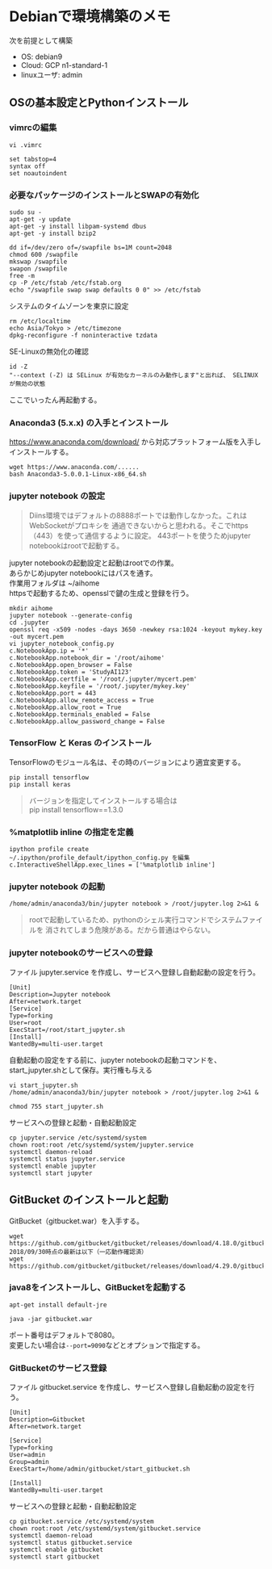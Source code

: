 # Debianで環境構築のメモ

次を前提として構築  
* OS: debian9
* Cloud: GCP n1-standard-1
* linuxユーザ: admin

## OSの基本設定とPythonインストール

### vimrcの編集

```
vi .vimrc

set tabstop=4
syntax off
set noautoindent
```

### 必要なパッケージのインストールとSWAPの有効化

```
sudo su -
apt-get -y update
apt-get -y install libpam-systemd dbus
apt-get -y install bzip2

dd if=/dev/zero of=/swapfile bs=1M count=2048
chmod 600 /swapfile
mkswap /swapfile
swapon /swapfile
free -m
cp -P /etc/fstab /etc/fstab.org
echo "/swapfile swap swap defaults 0 0" >> /etc/fstab
```

システムのタイムゾーンを東京に設定

```
rm /etc/localtime 
echo Asia/Tokyo > /etc/timezone 
dpkg-reconfigure -f noninteractive tzdata
```

SE-Linuxの無効化の確認

```
id -Z
"--context (-Z) は SELinux が有効なカーネルのみ動作します"と出れば、 SELINUX が無効の状態
```

ここでいったん再起動する。

### Anaconda3 (5.x.x) の入手とインストール

https://www.anaconda.com/download/ から対応プラットフォーム版を入手しインストールする。

```
wget https://www.anaconda.com/......
bash Anaconda3-5.0.0.1-Linux-x86_64.sh
```

### jupyter notebook の設定

> Diins環境ではデフォルトの8888ポートでは動作しなかった。これはWebSocketがプロキシを
通過できないからと思われる。そこでhttps（443）を使って通信するように設定。
443ポートを使うためjupyter notebookはrootで起動する。

jupyter notebookの起動設定と起動はrootでの作業。<br>
あらかじめjupyter notebookにはパスを通す。<br>
作業用フォルダは ~/aihome <br>
httpsで起動するため、opensslで鍵の生成と登録を行う。<br>

```
mkdir aihome
jupyter notebook --generate-config
cd .jupyter
openssl req -x509 -nodes -days 3650 -newkey rsa:1024 -keyout mykey.key -out mycert.pem
vi jupyter_notebook_config.py
c.NotebookApp.ip = '*'
c.NotebookApp.notebook_dir = '/root/aihome'
c.NotebookApp.open_browser = False
c.NotebookApp.token = 'StudyAI123'
c.NotebookApp.certfile = '/root/.jupyter/mycert.pem'
c.NotebookApp.keyfile = '/root/.jupyter/mykey.key'
c.NotebookApp.port = 443
c.NotebookApp.allow_remote_access = True
c.NotebookApp.allow_root = True
c.NotebookApp.terminals_enabled = False
c.NotebookApp.allow_password_change = False
```

### TensorFlow と Keras のインストール

TensorFlowのモジュール名は、その時のバージョンにより適宜変更する。<br>

```
pip install tensorflow
pip install keras
```

> バージョンを指定してインストールする場合は<br>
> pip install tensorflow==1.3.0<br>

### %matplotlib inline の指定を定義

```
ipython profile create
~/.ipython/profile_default/ipython_config.py を編集
c.InteractiveShellApp.exec_lines = ['%matplotlib inline']
```

### jupyter notebook の起動

```
/home/admin/anaconda3/bin/jupyter notebook > /root/jupyter.log 2>&1 &
```

> rootで起動しているため、pythonのシェル実行コマンドでシステムファイルを
消されてしまう危険がある。だから普通はやらない。


### jupyter notebookのサービスへの登録

ファイル jupyter.service を作成し、サービスへ登録し自動起動の設定を行う。

```
[Unit]
Description=Jupyter notebook
After=network.target
[Service]
Type=forking
User=root
ExecStart=/root/start_jupyter.sh
[Install]
WantedBy=multi-user.target
```

自動起動の設定をする前に、jupyter notebookの起動コマンドを、start_jupyter.shとして保存。実行権も与える

```
vi start_jupyter.sh
/home/admin/anaconda3/bin/jupyter notebook > /root/jupyter.log 2>&1 &

chmod 755 start_jupyter.sh
```

サービスへの登録と起動・自動起動設定

```
cp jupyter.service /etc/systemd/system
chown root:root /etc/systemd/system/jupyter.service
systemctl daemon-reload
systemctl status jupyter.service
systemctl enable jupyter
systemctl start jupyter
```

## GitBucket のインストールと起動

GitBucket（gitbucket.war）を入手する。

```
wget https://github.com/gitbucket/gitbucket/releases/download/4.18.0/gitbucket.war
2018/09/30時点の最新は以下（一応動作確認済）
wget https://github.com/gitbucket/gitbucket/releases/download/4.29.0/gitbucket.war
```

### java8をインストールし、GitBucketを起動する

```
apt-get install default-jre

java -jar gitbucket.war
```
ポート番号はデフォルトで8080。<br>
変更したい場合は`--port=9090`などとオプションで指定する。

### GitBucketのサービス登録

ファイル gitbucket.service を作成し、サービスへ登録し自動起動の設定を行う。

```
[Unit]
Description=Gitbucket
After=network.target

[Service]
Type=forking
User=admin
Group=admin
ExecStart=/home/admin/gitbucket/start_gitbucket.sh

[Install]
WantedBy=multi-user.target
```

サービスへの登録と起動・自動起動設定

```
cp gitbucket.service /etc/systemd/system
chown root:root /etc/systemd/system/gitbucket.service
systemctl daemon-reload
systemctl status gitbucket.service
systemctl enable gitbucket
systemctl start gitbucket
```
